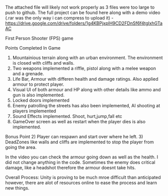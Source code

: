 The attached file will likely not work properly as 3 files were too large to push to github. The full project can be found here along with a demo video (.rar was the only way i can compress to upload it) - https://drive.google.com/drive/folders/1g4KBPjxplH9CD2FDnSf6f4tglxhGTaAC 

First Person Shooter (FPS) game

Points Completed In Game
1) Mountainious terrain along with an urban environment. The environment is closed with cliffs and walls.
2) Two weapons implemented a riffle, pistol along with a melee weapon and a grenade.
3) Life Bar, Armour with differen health and damage ratings. Also applied armour to protect player.
4) Visual UI of both armour and HP along with other details like ammo and gun is also implemented.
5) Locked doors implemented
6) Enemy patrolling the streets has also been implemented, AI shooting at players implemented
7) Sound Effects implemented. Shoot, hurt,jump,fall etc
8) GameOver screen as well as restart when the player dies is also implemented.

Bonus Point
2) Player can respawn and start over where he left.
3) DeadZones like walls and cliffs are implemented to stop the player from going the area.

In the video you can check the armour going down as well as the health. I did not change anything in the code. Sometimes the enemy does critical damage, like a headshot therefore the armour doesnt take hits.

Overall Process: Unity is proving to be much mroe difficult than anticipated however, there are alot of resources online to ease the process and learn new things. 
